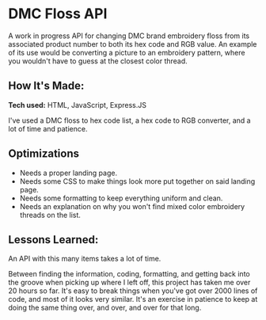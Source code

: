 # DMC Floss API
A work in progress API for changing DMC brand embroidery floss from its associated product number to both its hex code and RGB value. An example of its use would be converting a picture to an embroidery pattern, where you wouldn't have to guess at the closest color thread.

## How It's Made:
**Tech used:** HTML, JavaScript, Express.JS

I've used a DMC floss to hex code list, a hex code to RGB converter, and a lot of time and patience.

## Optimizations
- Needs a proper landing page.
- Needs some CSS to make things look more put together on said landing page.
- Needs some formatting to keep everything uniform and clean.
- Needs an explanation on why you won't find mixed color embroidery threads on the list.

## Lessons Learned:

An API with this many items takes a lot of time.

Between finding the information, coding, formatting, and getting back into the groove when picking up where I left off, this project has taken me over 20 hours so far. It's easy to break things when you've got over 2000 lines of code, and most of it looks very similar. It's an exercise in patience to keep at doing the same thing over, and over, and over for that long.
